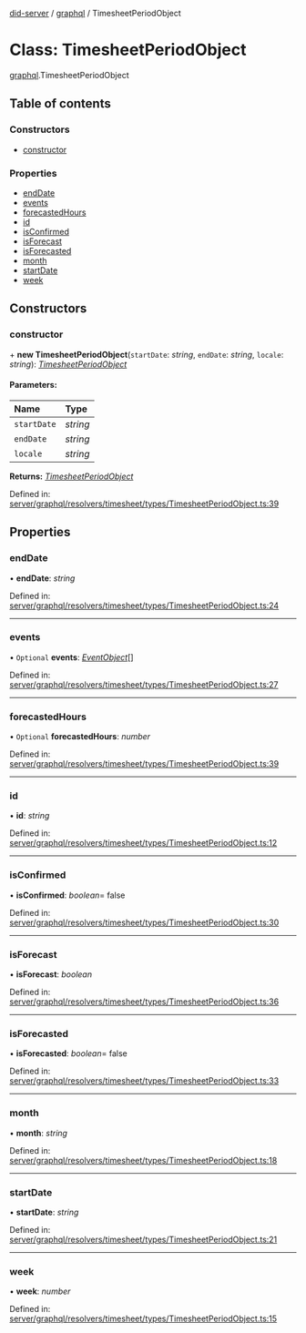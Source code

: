 [did-server](../README.md) / [graphql](../modules/graphql.md) / TimesheetPeriodObject

# Class: TimesheetPeriodObject

[graphql](../modules/graphql.md).TimesheetPeriodObject

## Table of contents

### Constructors

- [constructor](graphql.timesheetperiodobject.md#constructor)

### Properties

- [endDate](graphql.timesheetperiodobject.md#enddate)
- [events](graphql.timesheetperiodobject.md#events)
- [forecastedHours](graphql.timesheetperiodobject.md#forecastedhours)
- [id](graphql.timesheetperiodobject.md#id)
- [isConfirmed](graphql.timesheetperiodobject.md#isconfirmed)
- [isForecast](graphql.timesheetperiodobject.md#isforecast)
- [isForecasted](graphql.timesheetperiodobject.md#isforecasted)
- [month](graphql.timesheetperiodobject.md#month)
- [startDate](graphql.timesheetperiodobject.md#startdate)
- [week](graphql.timesheetperiodobject.md#week)

## Constructors

### constructor

\+ **new TimesheetPeriodObject**(`startDate`: *string*, `endDate`: *string*, `locale`: *string*): [*TimesheetPeriodObject*](graphql.timesheetperiodobject.md)

#### Parameters:

Name | Type |
:------ | :------ |
`startDate` | *string* |
`endDate` | *string* |
`locale` | *string* |

**Returns:** [*TimesheetPeriodObject*](graphql.timesheetperiodobject.md)

Defined in: [server/graphql/resolvers/timesheet/types/TimesheetPeriodObject.ts:39](https://github.com/Puzzlepart/did/blob/5da6768a/server/graphql/resolvers/timesheet/types/TimesheetPeriodObject.ts#L39)

## Properties

### endDate

• **endDate**: *string*

Defined in: [server/graphql/resolvers/timesheet/types/TimesheetPeriodObject.ts:24](https://github.com/Puzzlepart/did/blob/5da6768a/server/graphql/resolvers/timesheet/types/TimesheetPeriodObject.ts#L24)

___

### events

• `Optional` **events**: [*EventObject*](graphql.eventobject.md)[]

Defined in: [server/graphql/resolvers/timesheet/types/TimesheetPeriodObject.ts:27](https://github.com/Puzzlepart/did/blob/5da6768a/server/graphql/resolvers/timesheet/types/TimesheetPeriodObject.ts#L27)

___

### forecastedHours

• `Optional` **forecastedHours**: *number*

Defined in: [server/graphql/resolvers/timesheet/types/TimesheetPeriodObject.ts:39](https://github.com/Puzzlepart/did/blob/5da6768a/server/graphql/resolvers/timesheet/types/TimesheetPeriodObject.ts#L39)

___

### id

• **id**: *string*

Defined in: [server/graphql/resolvers/timesheet/types/TimesheetPeriodObject.ts:12](https://github.com/Puzzlepart/did/blob/5da6768a/server/graphql/resolvers/timesheet/types/TimesheetPeriodObject.ts#L12)

___

### isConfirmed

• **isConfirmed**: *boolean*= false

Defined in: [server/graphql/resolvers/timesheet/types/TimesheetPeriodObject.ts:30](https://github.com/Puzzlepart/did/blob/5da6768a/server/graphql/resolvers/timesheet/types/TimesheetPeriodObject.ts#L30)

___

### isForecast

• **isForecast**: *boolean*

Defined in: [server/graphql/resolvers/timesheet/types/TimesheetPeriodObject.ts:36](https://github.com/Puzzlepart/did/blob/5da6768a/server/graphql/resolvers/timesheet/types/TimesheetPeriodObject.ts#L36)

___

### isForecasted

• **isForecasted**: *boolean*= false

Defined in: [server/graphql/resolvers/timesheet/types/TimesheetPeriodObject.ts:33](https://github.com/Puzzlepart/did/blob/5da6768a/server/graphql/resolvers/timesheet/types/TimesheetPeriodObject.ts#L33)

___

### month

• **month**: *string*

Defined in: [server/graphql/resolvers/timesheet/types/TimesheetPeriodObject.ts:18](https://github.com/Puzzlepart/did/blob/5da6768a/server/graphql/resolvers/timesheet/types/TimesheetPeriodObject.ts#L18)

___

### startDate

• **startDate**: *string*

Defined in: [server/graphql/resolvers/timesheet/types/TimesheetPeriodObject.ts:21](https://github.com/Puzzlepart/did/blob/5da6768a/server/graphql/resolvers/timesheet/types/TimesheetPeriodObject.ts#L21)

___

### week

• **week**: *number*

Defined in: [server/graphql/resolvers/timesheet/types/TimesheetPeriodObject.ts:15](https://github.com/Puzzlepart/did/blob/5da6768a/server/graphql/resolvers/timesheet/types/TimesheetPeriodObject.ts#L15)
